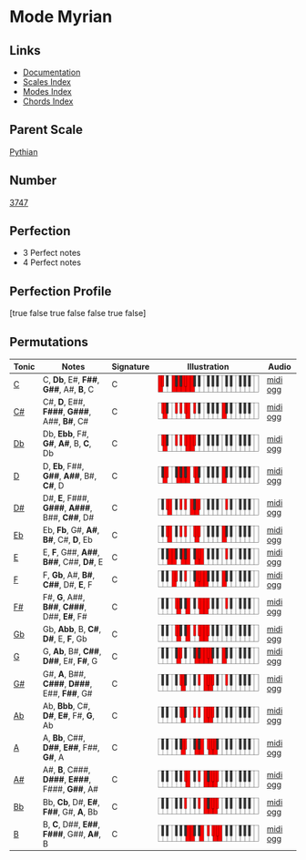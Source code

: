 # Mode Myrian

## Links

- [Documentation](index.md)
- [Scales Index](Scales.md)
- [Modes Index](Modes.md)
- [Chords Index](Chords.md)

## Parent Scale

[Pythian](ScalePythian.md)

## Number

[3747](https://ianring.com/musictheory/scales/3747)

## Perfection

- 3 Perfect notes
- 4 Perfect notes

## Perfection Profile

[true false true false false true false]

## Permutations

| Tonic | Notes | Signature | Illustration | Audio |
|-------|-------|-----------|--------------|-------|
| [C](ModeCNaturalMyrian.md) | C, **Db**, E#, **F##**, **G##**, A#, **B**, C | C | ![CNaturalMyrian](ModeCNaturalMyrian.png) | [midi](ModeCNaturalMyrian.mid) [ogg](ModeCNaturalMyrian.ogg) |
| [C#](ModeCSharpMyrian.md) | C#, **D**, E##, **F###**, **G###**, A##, **B#**, C# | C | ![CSharpMyrian](ModeCSharpMyrian.png) | [midi](ModeCSharpMyrian.mid) [ogg](ModeCSharpMyrian.ogg) |
| [Db](ModeDFlatMyrian.md) | Db, **Ebb**, F#, **G#**, **A#**, B, **C**, Db | C | ![DFlatMyrian](ModeDFlatMyrian.png) | [midi](ModeDFlatMyrian.mid) [ogg](ModeDFlatMyrian.ogg) |
| [D](ModeDNaturalMyrian.md) | D, **Eb**, F##, **G##**, **A##**, B#, **C#**, D | C | ![DNaturalMyrian](ModeDNaturalMyrian.png) | [midi](ModeDNaturalMyrian.mid) [ogg](ModeDNaturalMyrian.ogg) |
| [D#](ModeDSharpMyrian.md) | D#, **E**, F###, **G###**, **A###**, B##, **C##**, D# | C | ![DSharpMyrian](ModeDSharpMyrian.png) | [midi](ModeDSharpMyrian.mid) [ogg](ModeDSharpMyrian.ogg) |
| [Eb](ModeEFlatMyrian.md) | Eb, **Fb**, G#, **A#**, **B#**, C#, **D**, Eb | C | ![EFlatMyrian](ModeEFlatMyrian.png) | [midi](ModeEFlatMyrian.mid) [ogg](ModeEFlatMyrian.ogg) |
| [E](ModeENaturalMyrian.md) | E, **F**, G##, **A##**, **B##**, C##, **D#**, E | C | ![ENaturalMyrian](ModeENaturalMyrian.png) | [midi](ModeENaturalMyrian.mid) [ogg](ModeENaturalMyrian.ogg) |
| [F](ModeFNaturalMyrian.md) | F, **Gb**, A#, **B#**, **C##**, D#, **E**, F | C | ![FNaturalMyrian](ModeFNaturalMyrian.png) | [midi](ModeFNaturalMyrian.mid) [ogg](ModeFNaturalMyrian.ogg) |
| [F#](ModeFSharpMyrian.md) | F#, **G**, A##, **B##**, **C###**, D##, **E#**, F# | C | ![FSharpMyrian](ModeFSharpMyrian.png) | [midi](ModeFSharpMyrian.mid) [ogg](ModeFSharpMyrian.ogg) |
| [Gb](ModeGFlatMyrian.md) | Gb, **Abb**, B, **C#**, **D#**, E, **F**, Gb | C | ![GFlatMyrian](ModeGFlatMyrian.png) | [midi](ModeGFlatMyrian.mid) [ogg](ModeGFlatMyrian.ogg) |
| [G](ModeGNaturalMyrian.md) | G, **Ab**, B#, **C##**, **D##**, E#, **F#**, G | C | ![GNaturalMyrian](ModeGNaturalMyrian.png) | [midi](ModeGNaturalMyrian.mid) [ogg](ModeGNaturalMyrian.ogg) |
| [G#](ModeGSharpMyrian.md) | G#, **A**, B##, **C###**, **D###**, E##, **F##**, G# | C | ![GSharpMyrian](ModeGSharpMyrian.png) | [midi](ModeGSharpMyrian.mid) [ogg](ModeGSharpMyrian.ogg) |
| [Ab](ModeAFlatMyrian.md) | Ab, **Bbb**, C#, **D#**, **E#**, F#, **G**, Ab | C | ![AFlatMyrian](ModeAFlatMyrian.png) | [midi](ModeAFlatMyrian.mid) [ogg](ModeAFlatMyrian.ogg) |
| [A](ModeANaturalMyrian.md) | A, **Bb**, C##, **D##**, **E##**, F##, **G#**, A | C | ![ANaturalMyrian](ModeANaturalMyrian.png) | [midi](ModeANaturalMyrian.mid) [ogg](ModeANaturalMyrian.ogg) |
| [A#](ModeASharpMyrian.md) | A#, **B**, C###, **D###**, **E###**, F###, **G##**, A# | C | ![ASharpMyrian](ModeASharpMyrian.png) | [midi](ModeASharpMyrian.mid) [ogg](ModeASharpMyrian.ogg) |
| [Bb](ModeBFlatMyrian.md) | Bb, **Cb**, D#, **E#**, **F##**, G#, **A**, Bb | C | ![BFlatMyrian](ModeBFlatMyrian.png) | [midi](ModeBFlatMyrian.mid) [ogg](ModeBFlatMyrian.ogg) |
| [B](ModeBNaturalMyrian.md) | B, **C**, D##, **E##**, **F###**, G##, **A#**, B | C | ![BNaturalMyrian](ModeBNaturalMyrian.png) | [midi](ModeBNaturalMyrian.mid) [ogg](ModeBNaturalMyrian.ogg) |
